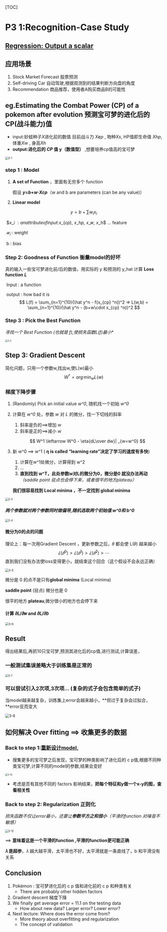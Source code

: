 [TOC]



# P3  1:Recognition-Case Study <!--比较重要，都会 85'-->

## <u>Regression: Output a scalar</u>

## 应用场景

1. Stock Market Forecast  股票预测
2. Self-driving Car 自动驾驶,根据观测到的结果判断方向盘的角度
3. Recommendation 商品推荐，使用者A购买商品B的可能性

## eg.Estimating the Combat Power (CP) of a pokemon after evolution 预测宝可梦的进化后的CP(战斗能力)值

- input:妙蛙种子*X*进化前的数值 目前战斗力  *X**c**p* ,   物种*Xs*,  HP值即生命值 *Xhp*,  体重*Xw* ,  身高*Xh*
- **output:进化后的 *CP* 值 y（数值型）**  ,想要培养cp值高的宝可梦

<img src="3-1.PNG" alt="3-1" style="zoom:60%;" />

### step 1 : Model

1. **A set of Function** ，里面有无穷多个 function

   假设  ***y*=*b*+*w*⋅*Xcp***（w and b are parameters (can be any value)）

2. **Linear model**  

$$
y=b+∑w_ix_i
$$

​			$𝑥_𝑖 $: an attribute of input :$𝑥_{𝑐𝑝}, 𝑥_h𝑝, 𝑥_𝑤, 𝑥_h$ ... feature

​			$𝑤_𝑖$  : weight

​			b : bias

### Step 2: Goodness of Function 衡量model的好坏

真的输入一些宝可梦进化前/后的数值，用实际的 y 和预测的 y_hat  计算  **Loss function 𝐿**

​	Input : a function

​	output : how bad it is
$$
L(f) = \sum_{n=1}^{10}(\hat y^n - f(x_{cp} ^n))^2 => L(w,b) = \sum_{n=1}^{10}(\hat y^n - (b+w\cdot x_{cp} ^n))^2
$$

### Step 3 : Pick the Best Function

**寻找一个 Best Function (也就是 f*),使损失函数L(f)最小**

<img src="3-2.PNG" alt="3-2" style="zoom:50%;" />

## Step 3: Gradient Descent 

简化问题，只用一个参数w,找出w,使L(w)最小
$$
W^*=arg\,\min_{w}L(w)
$$

### 梯度下降步骤

1. (Randomly) Pick an initial value   *w^0*, 随机找一个初始  *w^0*

2. 计算在  *w^0* 处，参数 *w* 对 *L* 的微分，找一下切线的斜率

   1. 斜率是负的==>增加 *w*
   2. 斜率是正的==>减小 *w*

   $$
   W^1 \leftarrow W^0 - \eta{dL\over dw}| _{w=w^0}
   $$

   

3. 新 w^0 ==> w^1  ( **η is called “learning rate”决定了学习的速度有多快**) 

   1. 计算在w^1处微分，计算得到 w^2 
   2. …
   3. **直到找到 w^T，此处参数w对L的微分为0，微分是0 就没办法再动**
      *（saddle point 驻点也会停下来，或者很平的地方plateau）*

   **我们很容易找到 Local minima ，不一定找到 global minima**

<img src="3-3.PNG" alt="3-3" style="zoom:60%;" />

#### *两个参数就对两个参数同时做偏导,随机选取两个初始值 w^0和 b^0*

<img src="3-4.PNG" alt="3-4" style="zoom:60%;" />

#### 微分为0的点的问题

理论上：每一次用Gradient Descent ，更新参数之后，𝜃  都会使 L(𝜃)   越来越小
$$
𝐿(𝜃^0) > 𝐿(𝜃^1) > 𝐿(𝜃^2) > ⋯
$$
直到我们没有办法使loss变得更小，就结束这个回合（这个假设不会永远正确）

<img src="3-5.PNG" alt="3-5" style="zoom:67%;" />

微分是 0 的点不是只有**global minima** (Local minima)

**saddle point** (驻点) 微分也是 0

很平的地方 **plateau**,微分很小的地方也会停下来

#### 计算 𝜕𝐿/𝜕𝑤   and   𝜕𝐿/𝜕𝑏  

<img src="3-6.PNG" alt="3-6" style="zoom:67%;" />

## Result

得出结果后,再抓10只宝可梦,预测其进化后的cp值,进行测试,计算误差，

### 一般测试集误差略大于训练集是正常的

<img src="\3-7.PNG" alt="3-7" style="zoom:60%;" />

### 可以尝试引入2次项,3次项... (复杂的式子会包含简单的式子)

当model越来越复杂，训练集上error会越来越小，**但过于复杂会过拟合，**error反而变大

<img src="3-8.PNG" alt="3-8" style="zoom:80%;" />



## 如何解决 Over fitting ==> 收集更多的数据

### Back to step 1:<u>重新设计model,</u>

- 搜集更多的宝可梦之后发现，宝可梦的种类影响了进化后的 c p值,根据不同种类宝可梦,计算不同的model的参数,结果会变好

<img src="3-10.PNG" alt="3-10" style="zoom:50%;" />



- 考虑是否有其他不同的 factors 影响结果，**把每个特征和y做一个x-y的图，查看相关性**

### **Back to step 2: Regularization 正则化**

*损失函数不仅让error最小，还要让**参数平方之和很小**（平滑的function 对噪音不敏感）*

<img src="3-12.PNG" alt="3-12" style="zoom:60%;" />

==> **意味着这是一个平滑的function ,平滑的function更可能正确**

**𝜆 是超参**，𝜆 越大越平滑，太平滑也不好，太平滑就是一条直线了，b 和平滑没有关系

## Conclusion

1. Pokémon : 宝可梦进化后的 c p 值和进化前的 c p 和种类有关
   - There are probably other hidden factors 
2. Gradient descent 梯度下降
3. We finally get average error = 11.1 on the testing data  
   -  How about new data? Larger error? Lower error?  
4. Next lecture: Where does the error come from?
   - More theory about overfitting and regularization
   - The concept of validation  